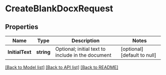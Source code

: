 # CreateBlankDocxRequest

## Properties
Name | Type | Description | Notes
------------ | ------------- | ------------- | -------------
**InitialText** | **string** | Optional; initial text to include in the document | [optional] [default to null]

[[Back to Model list]](../README.md#documentation-for-models) [[Back to API list]](../README.md#documentation-for-api-endpoints) [[Back to README]](../README.md)


